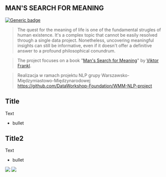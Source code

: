 ## MAN'S SEARCH FOR MEANING
[![Generic badge](https://img.shields.io/badge/languge-english-blue.svg)](https://shields.io/)

> The quest for the meaning of life is one of the fundamental strugles of human existence. It's a complex topic that cannot be easily resolved through a single data project. Nonetheless, uncovering meaningful insights can still be informative, even if it doesn't offer a definitive answer to a profound philosophical conundrum.

> The project focuses on a book "[Man's Search for Meaning](https://www.amazon.com/Mans-Search-Meaning-Viktor-Frankl-ebook/dp/B009U9S6FI)" by [Viktor Frankl](https://en.wikipedia.org/wiki/Viktor_Frankl).

> Realizacja w ramach projektu NLP grupy Warszawsko-Międzymiastowo-Międzynarodowej
https://github.com/DataWorkshop-Foundation/WMM-NLP-project

## Title
Text
* bullet

## Title2
Text
* bullet
<img src="images/01.png">
<img src="images/word_scores.png">

